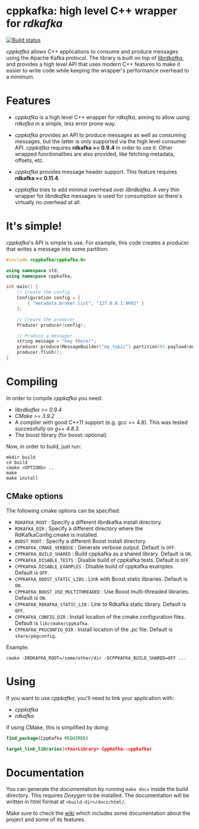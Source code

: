 # cppkafka: high level C++ wrapper for _rdkafka_

[![Build status](https://travis-ci.org/mfontanini/cppkafka.svg?branch=master)](https://travis-ci.org/mfontanini/cppkafka) 

_cppkafka_ allows C++ applications to consume and produce messages using the Apache Kafka
protocol. The library is built on top of [_librdkafka_](https://github.com/edenhill/librdkafka), 
and provides a high level API that uses modern C++ features to make it easier to write code
while keeping the wrapper's performance overhead to a minimum.

# Features

* _cppkafka_ is a high level C++ wrapper for _rdkafka_, aiming to allow using _rdkafka_ in a 
simple, less error prone way. 

* _cppkafka_ provides an API to produce messages as well as consuming messages, but the latter is 
only supported via the high level consumer API. _cppkafka_ requires **rdkafka >= 0.9.4** in 
order to use it. Other wrapped functionalities are also provided, like fetching metadata, 
offsets, etc.

* _cppkafka_ provides message header support. This feature requires **rdkafka >= 0.11.4**.

* _cppkafka_ tries to add minimal overhead over _librdkafka_. A very thin wrapper for _librdkafka_
messages is used for consumption so there's virtually no overhead at all.

# It's simple!

_cppkafka_'s API is simple to use. For example, this code creates a producer that writes a message
into some partition:

```c++
#include <cppkafka/cppkafka.h>

using namespace std;
using namespace cppkafka;

int main() {
    // Create the config
    Configuration config = {
        { "metadata.broker.list", "127.0.0.1:9092" }
    };

    // Create the producer
    Producer producer(config);

    // Produce a message!
    string message = "hey there!";
    producer.produce(MessageBuilder("my_topic").partition(0).payload(message));
    producer.flush();
}
```

# Compiling

In order to compile _cppkafka_ you need:

* _librdkafka >= 0.9.4_
* _CMake >= 3.9.2_
* A compiler with good C++11 support (e.g. gcc >= 4.8). This was tested successfully on _g++ 4.8.3_. 
* The boost library (for boost::optional)

Now, in order to build, just run:

```Shell
mkdir build
cd build
cmake <OPTIONS> ..
make
make install
```

## CMake options

The following cmake options can be specified:
* `RDKAFKA_ROOT` : Specify a different librdkafka install directory.
* `RDKAFKA_DIR` : Specify a different directory where the RdKafkaConfig.cmake is installed.
* `BOOST_ROOT` : Specify a different Boost install directory.
* `CPPKAFKA_CMAKE_VERBOSE` : Generate verbose output. Default is `OFF`.
* `CPPKAFKA_BUILD_SHARED` : Build cppkafka as a shared library. Default is `ON`.
* `CPPKAFKA_DISABLE_TESTS` : Disable build of cppkafka tests. Default is  `OFF`.
* `CPPKAFKA_DISABLE_EXAMPLES` : Disable build of cppkafka examples. Default is `OFF`.
* `CPPKAFKA_BOOST_STATIC_LIBS` : Link with Boost static libraries. Default is `ON`.
* `CPPKAFKA_BOOST_USE_MULTITHREADED` : Use Boost multi-threaded libraries. Default is `ON`.
* `CPPKAFKA_RDKAFKA_STATIC_LIB` : Link to Rdkafka static library. Default is `OFF`.
* `CPPKAFKA_CONFIG_DIR` : Install location of the cmake configuration files. Default is `lib/cmake/cppkafka`.
* `CPPKAFKA_PKGCONFIG_DIR` : Install location of the .pc file. Default is `share/pkgconfig`.

Example:
```Shell
cmake -DRDKAFKA_ROOT=/some/other/dir -DCPPKAFKA_BUILD_SHARED=OFF ...
```

# Using

If you want to use _cppkafka_, you'll need to link your application with:

* _cppkafka_
* _rdkafka_

If using CMake, this is simplified by doing:
```cmake
find_package(CppKafka REQUIRED)

target_link_libraries(<YourLibrary> CppKafka::cppkafka)
```

# Documentation

You can generate the documentation by running `make docs` inside the build directory. This requires
_Doxygen_ to be installed. The documentation will be written in html format at
`<build-dir>/docs/html/`.

Make sure to check the [wiki](https://github.com/mfontanini/cppkafka/wiki) which includes
some documentation about the project and some of its features.
